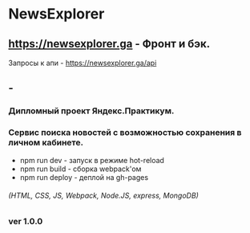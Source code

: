 # NewsExplorer
## https://newsexplorer.ga - Фронт и бэк.
Запросы к апи - https://newsexplorer.ga/api
##  - 
### Дипломный проект Яндекс.Практикум.
### Сервис поиска новостей c возможностью сохранения в личном кабинете.

* npm run dev - запуск в режиме hot-reload 
* npm run build - сборка webpack'ом
* npm run deploy - деплой на gh-pages

###### (HTML, CSS, JS, Webpack, Node.JS, express, MongoDB)

### ver 1.0.0
